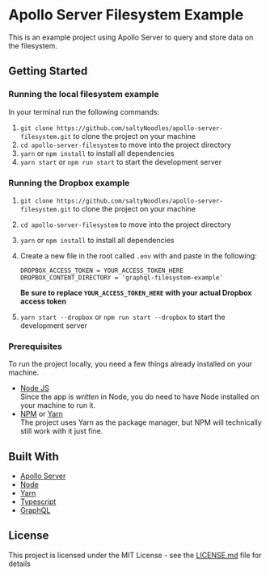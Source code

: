 # Apollo Server Filesystem Example

This is an example project using Apollo Server to query and store data on the filesystem.

## Getting Started

### Running the local filesystem example

In your terminal run the following commands:

1. `git clone https://github.com/saltyNoodles/apollo-server-filesystem.git` to clone the project on your machine
2. `cd apollo-server-filesystem` to move into the project directory
3. `yarn` or `npm install` to install all dependencies
4. `yarn start` or `npm run start` to start the development server

### Running the Dropbox example

1. `git clone https://github.com/saltyNoodles/apollo-server-filesystem.git` to clone the project on your machine
2. `cd apollo-server-filesystem` to move into the project directory
3. `yarn` or `npm install` to install all dependencies
4. Create a new file in the root called `.env` with and paste in the following:

   ```
   DROPBOX_ACCESS_TOKEN = YOUR_ACCESS_TOKEN_HERE
   DROPBOX_CONTENT_DIRECTORY = 'graphql-filesystem-example'
   ```

   **Be sure to replace `YOUR_ACCESS_TOKEN_HERE` with your actual Dropbox access token**

5. `yarn start --dropbox` or `npm run start --dropbox` to start the development server

### Prerequisites

To run the project locally, you need a few things already installed on your machine.

- [Node JS](https://nodejs.org)  
  Since the app is _written_ in Node, you do need to have Node installed on your machine to run it.
- [NPM](https://www.npmjs.com) or [Yarn](https://yarnpkg.com)  
  The project uses Yarn as the package manager, but NPM will technically still work with it just fine.

## Built With

- [Apollo Server](https://www.apollographql.com/docs/apollo-server/)
- [Node](https://nodejs.org)
- [Yarn](https://yarnpkg.com)
- [Typescript](https://www.typescriptlang.org)
- [GraphQL](https://graphql.org)

## License

This project is licensed under the MIT License - see the [LICENSE.md](LICENSE.md) file for details
